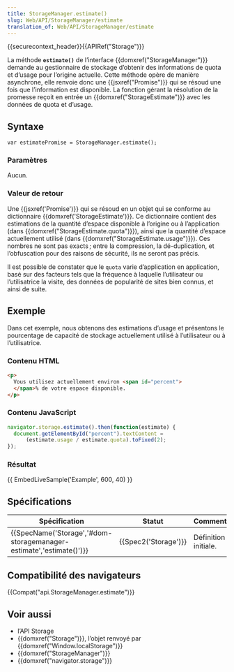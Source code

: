 ```yaml
---
title: StorageManager.estimate()
slug: Web/API/StorageManager/estimate
translation_of: Web/API/StorageManager/estimate
---
```

{{securecontext_header}}{{APIRef("Storage")}}

La méthode **`estimate()`** de l’interface {{domxref("StorageManager")}} demande au gestionnaire de stockage d’obtenir des informations de quota et d’usage pour l’origine actuelle. Cette méthode opère de manière asynchrone, elle renvoie donc une {{jsxref("Promise")}} qui se résoud une fois que l’information est disponible. La fonction gérant la résolution de la promesse reçoit en entrée un {{domxref("StorageEstimate")}} avec les données de quota et d’usage.

## Syntaxe

    var estimatePromise = StorageManager.estimate();

### Paramètres

Aucun.

### Valeur de retour

Une {{jsxref('Promise')}} qui se résoud en un objet qui se conforme au dictionnaire {{domxref('StorageEstimate')}}. Ce dictionnaire contient des estimations de la quantité d’espace disponible à l’origine ou à l’application (dans {{domxref("StorageEstimate.quota")}}), ainsi que la quantité d’espace actuellement utilisé (dans {{domxref("StorageEstimate.usage")}}). Ces nombres ne sont pas exacts ; entre la compression, la dé-duplication, et l’obfuscation pour des raisons de sécurité, ils ne seront pas précis.

Il est possible de constater que le `quota` varie d’application en application, basé sur des facteurs tels que la fréquence à laquelle l’utilisateur ou l’utilisatrice la visite, des données de popularité de sites bien connus, et ainsi de suite.

## Exemple

Dans cet exemple, nous obtenons des estimations d’usage et présentons le pourcentage de capacité de stockage actuellement utilisé à l’utilisateur ou à l’utilisatrice.

### Contenu HTML

```html
<p>
  Vous utilisez actuellement environ <span id="percent">
  </span>% de votre espace disponible.
</p>
```

### Contenu JavaScript

```js
navigator.storage.estimate().then(function(estimate) {
  document.getElementById("percent").textContent =
      (estimate.usage / estimate.quota).toFixed(2);
});
```

### Résultat

{{ EmbedLiveSample('Example', 600, 40) }}

## Spécifications

| Spécification                                                                            | Statut                       | Commentaire          |
| ---------------------------------------------------------------------------------------- | ---------------------------- | -------------------- |
| {{SpecName('Storage','#dom-storagemanager-estimate','estimate()')}} | {{Spec2('Storage')}} | Définition initiale. |

## Compatibilité des navigateurs

{{Compat("api.StorageManager.estimate")}}

## Voir aussi

- l’API Storage
- {{domxref("Storage")}}, l’objet renvoyé par {{domxref("Window.localStorage")}}
- {{domxref("StorageManager")}}
- {{domxref("navigator.storage")}}
